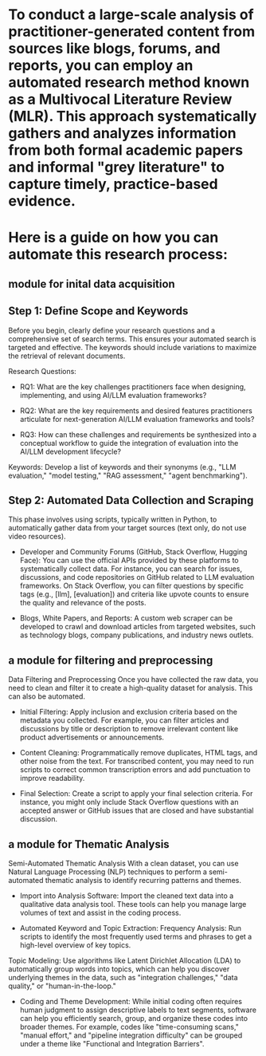 # To conduct a large-scale analysis of practitioner-generated content from sources like blogs, forums, and reports, you can employ an automated research method known as a Multivocal Literature Review (MLR). This approach systematically gathers and analyzes information from both formal academic papers and informal "grey literature" to capture timely, practice-based evidence.   

# Here is a guide on how you can automate this research process:

## module for inital data acquisition
## Step 1: Define Scope and Keywords
Before you begin, clearly define your research questions and a comprehensive set of search terms. This ensures your automated search is targeted and effective. The keywords should include variations to maximize the retrieval of relevant documents.   

Research Questions: 
- RQ1: What are the key challenges practitioners face when designing, implementing, and using AI/LLM evaluation frameworks?

- RQ2: What are the key requirements and desired features practitioners articulate for next-generation AI/LLM evaluation frameworks and tools?

- RQ3: How can these challenges and requirements be synthesized into a conceptual workflow to guide the integration of evaluation into the AI/LLM development lifecycle?

Keywords: Develop a list of keywords and their synonyms (e.g., "LLM evaluation," "model testing," "RAG assessment," "agent benchmarking").   

## Step 2: Automated Data Collection and Scraping
This phase involves using scripts, typically written in Python, to automatically gather data from your target sources (text only, do not use video resources).

- Developer and Community Forums (GitHub, Stack Overflow, Hugging Face): You can use the official APIs provided by these platforms to systematically collect data. For instance, you can search for issues, discussions, and code repositories on GitHub related to LLM evaluation frameworks. On Stack Overflow, you can filter questions by specific tags (e.g., [llm], [evaluation]) and criteria like upvote counts to ensure the quality and relevance of the posts.   

- Blogs, White Papers, and Reports: A custom web scraper can be developed to crawl and download articles from targeted websites, such as technology blogs, company publications, and industry news outlets.   

## a module for filtering and preprocessing
Data Filtering and Preprocessing
Once you have collected the raw data, you need to clean and filter it to create a high-quality dataset for analysis. This can also be automated.

- Initial Filtering: Apply inclusion and exclusion criteria based on the metadata you collected. For example, you can filter articles and discussions by title or description to remove irrelevant content like product advertisements or announcements.   

- Content Cleaning: Programmatically remove duplicates, HTML tags, and other noise from the text. For transcribed content, you may need to run scripts to correct common transcription errors and add punctuation to improve readability.   

- Final Selection: Create a script to apply your final selection criteria. For instance, you might only include Stack Overflow questions with an accepted answer or GitHub issues that are closed and have substantial discussion.   

## a module for Thematic Analysis
Semi-Automated Thematic Analysis
With a clean dataset, you can use Natural Language Processing (NLP) techniques to perform a semi-automated thematic analysis to identify recurring patterns and themes.   

- Import into Analysis Software: Import the cleaned text data into a qualitative data analysis tool. These tools can help you manage large volumes of text and assist in the coding process.   


- Automated Keyword and Topic Extraction:
Frequency Analysis: Run scripts to identify the most frequently used terms and phrases to get a high-level overview of key topics.

Topic Modeling: Use algorithms like Latent Dirichlet Allocation (LDA) to automatically group words into topics, which can help you discover underlying themes in the data, such as "integration challenges," "data quality," or "human-in-the-loop."

- Coding and Theme Development: While initial coding often requires human judgment to assign descriptive labels to text segments, software can help you efficiently search, group, and organize these codes into broader themes. For example, codes like "time-consuming scans," "manual effort," and "pipeline integration difficulty" can be grouped under a theme like "Functional and Integration Barriers".